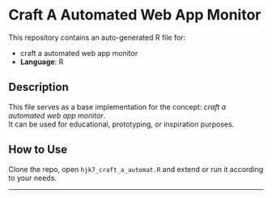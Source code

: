 # Craft A Automated Web App Monitor

This repository contains an auto-generated R file for:

- craft a automated web app monitor
- **Language**: R

## Description

This file serves as a base implementation for the concept: *craft a automated web app monitor*.  
It can be used for educational, prototyping, or inspiration purposes.

## How to Use

Clone the repo, open `hjk7_craft_a_automat.R` and extend or run it according to your needs.

---


